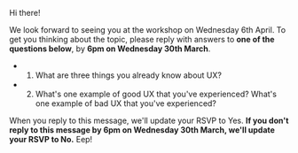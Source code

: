 Hi there!

We look forward to seeing you at the workshop on Wednesday 6th April. To get you thinking about the topic, please reply with answers to **one of the questions below**, by **6pm on Wednesday 30th March**.

* 1. What are three things you already know about UX?
* 2. What's one example of good UX that you've experienced? What's one example of bad UX that you've experienced?

When you reply to this message, we'll update your RSVP to Yes. **If you don't reply to this message by 6pm on Wednesday 30th March, we'll update your RSVP to No.** Eep!
